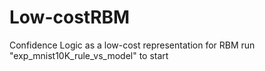 Low-costRBM
===========

Confidence Logic as a low-cost representation for RBM
run "exp_mnist10K_rule_vs_model" to start
